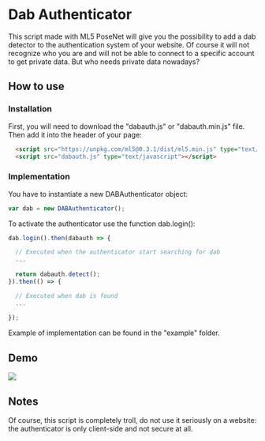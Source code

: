 
# Dab Authenticator

This script made with ML5 PoseNet will give you the possibility to add a dab detector to the authentication system of your website.
Of course it will not recognize who you are and will not be able to connect to a specific account to get private data. But who needs private data nowadays?



## How to use

### Installation

First, you will need to download the "dabauth.js" or "dabauth.min.js" file.
Then add it into the header of your page:
```HTML
  <script src="https://unpkg.com/ml5@0.3.1/dist/ml5.min.js" type="text/javascript"></script>
  <script src="dabauth.js" type="text/javascript"></script>
```

### Implementation

You have to instantiate a new DABAuthenticator object:
```JAVASCRIPT
var dab = new DABAuthenticator();
```
To activate the authenticator use the function dab.login():
```JAVASCRIPT
dab.login().then(dabauth => {

  // Executed when the authenticator start searching for dab
  ...
  
  return dabauth.detect();
}).then(() => {

  // Executed when dab is found
  ...
  
});
```

Example of implementation can be found in the "example" folder.

## Demo

![](https://media.giphy.com/media/cl3Ii3mVU37GW7eATS/giphy.gif)

## Notes
Of course, this script is completely troll, do not use it seriously on a website: the authenticator is only client-side and not secure at all.